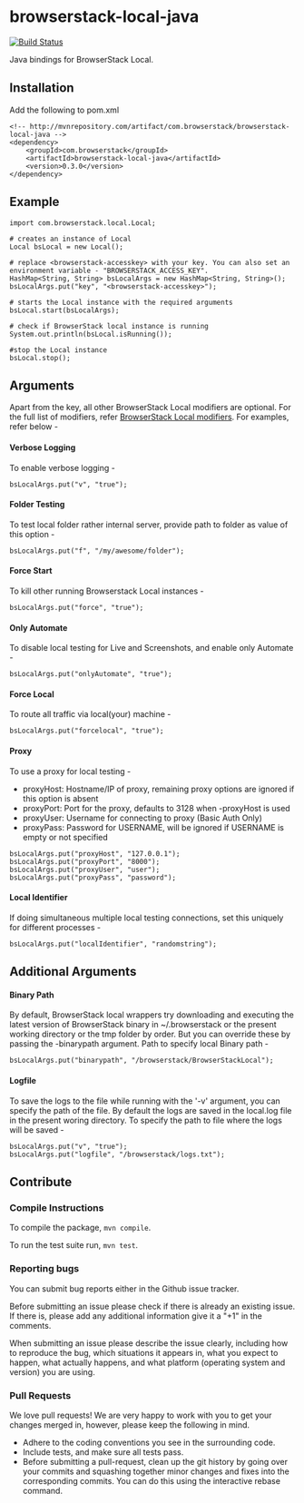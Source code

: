 # browserstack-local-java

[![Build Status](https://travis-ci.org/browserstack/browserstack-local-java.svg?branch=master)](https://travis-ci.org/browserstack/browserstack-local-java)

Java bindings for BrowserStack Local.

## Installation

Add the following to pom.xml
```
<!-- http://mvnrepository.com/artifact/com.browserstack/browserstack-local-java -->
<dependency>
    <groupId>com.browserstack</groupId>
    <artifactId>browserstack-local-java</artifactId>
    <version>0.3.0</version>
</dependency>
```

## Example

```
import com.browserstack.local.Local;

# creates an instance of Local
Local bsLocal = new Local();

# replace <browserstack-accesskey> with your key. You can also set an environment variable - "BROWSERSTACK_ACCESS_KEY".
HashMap<String, String> bsLocalArgs = new HashMap<String, String>();
bsLocalArgs.put("key", "<browserstack-accesskey>");

# starts the Local instance with the required arguments
bsLocal.start(bsLocalArgs);

# check if BrowserStack local instance is running
System.out.println(bsLocal.isRunning());

#stop the Local instance
bsLocal.stop();
```

## Arguments

Apart from the key, all other BrowserStack Local modifiers are optional. For the full list of modifiers, refer [BrowserStack Local modifiers](https://www.browserstack.com/local-testing#modifiers). For examples, refer below -

#### Verbose Logging
To enable verbose logging -
```
bsLocalArgs.put("v", "true");
```

#### Folder Testing
To test local folder rather internal server, provide path to folder as value of this option -
```
bsLocalArgs.put("f", "/my/awesome/folder");
```

#### Force Start
To kill other running Browserstack Local instances -
```
bsLocalArgs.put("force", "true");
```

#### Only Automate
To disable local testing for Live and Screenshots, and enable only Automate -
```
bsLocalArgs.put("onlyAutomate", "true");
```

#### Force Local
To route all traffic via local(your) machine -
```
bsLocalArgs.put("forcelocal", "true");
```

#### Proxy
To use a proxy for local testing -

* proxyHost: Hostname/IP of proxy, remaining proxy options are ignored if this option is absent
* proxyPort: Port for the proxy, defaults to 3128 when -proxyHost is used
* proxyUser: Username for connecting to proxy (Basic Auth Only)
* proxyPass: Password for USERNAME, will be ignored if USERNAME is empty or not specified

```
bsLocalArgs.put("proxyHost", "127.0.0.1");
bsLocalArgs.put("proxyPort", "8000");
bsLocalArgs.put("proxyUser", "user");
bsLocalArgs.put("proxyPass", "password");
```

#### Local Identifier
If doing simultaneous multiple local testing connections, set this uniquely for different processes -
```
bsLocalArgs.put("localIdentifier", "randomstring");
```

## Additional Arguments

#### Binary Path

By default, BrowserStack local wrappers try downloading and executing the latest version of BrowserStack binary in ~/.browserstack or the present working directory or the tmp folder by order. But you can override these by passing the -binarypath argument.
Path to specify local Binary path -
```
bsLocalArgs.put("binarypath", "/browserstack/BrowserStackLocal");
```

#### Logfile
To save the logs to the file while running with the '-v' argument, you can specify the path of the file. By default the logs are saved in the local.log file in the present woring directory.
To specify the path to file where the logs will be saved -
```
bsLocalArgs.put("v", "true");
bsLocalArgs.put("logfile", "/browserstack/logs.txt");
```

## Contribute

### Compile Instructions

To compile the package, `mvn compile`.

To run the test suite run, `mvn test`.

### Reporting bugs

You can submit bug reports either in the Github issue tracker.

Before submitting an issue please check if there is already an existing issue. If there is, please add any additional information give it a "+1" in the comments.

When submitting an issue please describe the issue clearly, including how to reproduce the bug, which situations it appears in, what you expect to happen, what actually happens, and what platform (operating system and version) you are using.

### Pull Requests

We love pull requests! We are very happy to work with you to get your changes merged in, however, please keep the following in mind.

* Adhere to the coding conventions you see in the surrounding code.
* Include tests, and make sure all tests pass.
* Before submitting a pull-request, clean up the git history by going over your commits and squashing together minor changes and fixes into the corresponding commits. You can do this using the interactive rebase command.
